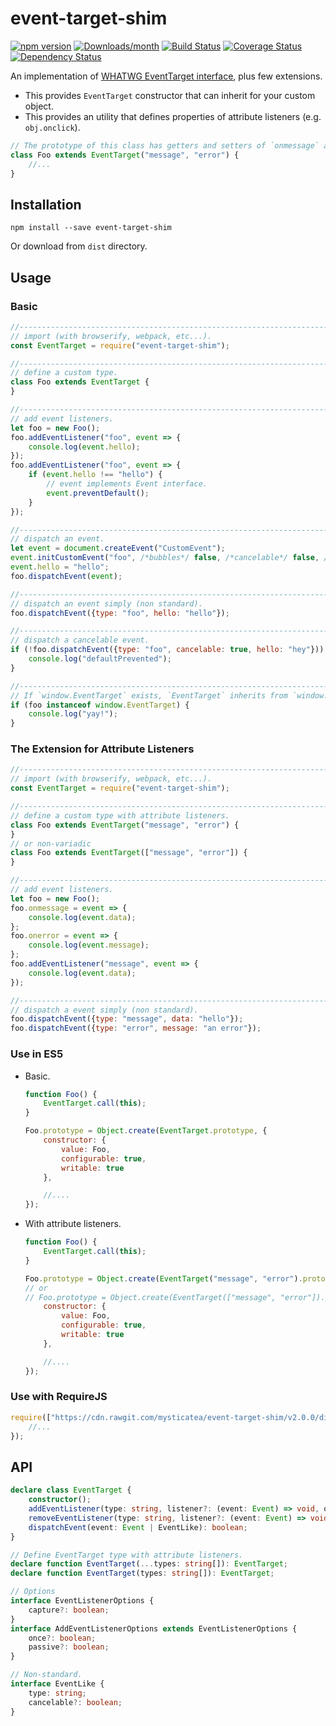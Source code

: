 # event-target-shim

[![npm version](https://img.shields.io/npm/v/event-target-shim.svg)](https://www.npmjs.com/package/event-target-shim)
[![Downloads/month](https://img.shields.io/npm/dm/event-target-shim.svg)](http://www.npmtrends.com/event-target-shim)
[![Build Status](https://travis-ci.org/mysticatea/event-target-shim.svg?branch=master)](https://travis-ci.org/mysticatea/event-target-shim)
[![Coverage Status](https://codecov.io/gh/mysticatea/event-target-shim/branch/master/graph/badge.svg)](https://codecov.io/gh/mysticatea/event-target-shim)
[![Dependency Status](https://david-dm.org/mysticatea/event-target-shim.svg)](https://david-dm.org/mysticatea/event-target-shim)

An implementation of [WHATWG EventTarget interface](https://dom.spec.whatwg.org/#interface-eventtarget), plus few extensions.

- This provides `EventTarget` constructor that can inherit for your custom object.
- This provides an utility that defines properties of attribute listeners (e.g. `obj.onclick`).

```js
// The prototype of this class has getters and setters of `onmessage` and `onerror`.
class Foo extends EventTarget("message", "error") {
    //...
}
```

## Installation

```
npm install --save event-target-shim
```

Or download from `dist` directory.

## Usage

### Basic

```js
//-----------------------------------------------------------------------------
// import (with browserify, webpack, etc...).
const EventTarget = require("event-target-shim");

//-----------------------------------------------------------------------------
// define a custom type.
class Foo extends EventTarget {
}

//-----------------------------------------------------------------------------
// add event listeners.
let foo = new Foo();
foo.addEventListener("foo", event => {
    console.log(event.hello);
});
foo.addEventListener("foo", event => {
    if (event.hello !== "hello") {
        // event implements Event interface.
        event.preventDefault();
    }
});

//-----------------------------------------------------------------------------
// dispatch an event.
let event = document.createEvent("CustomEvent");
event.initCustomEvent("foo", /*bubbles*/ false, /*cancelable*/ false, /*detail*/ null);
event.hello = "hello";
foo.dispatchEvent(event);

//-----------------------------------------------------------------------------
// dispatch an event simply (non standard).
foo.dispatchEvent({type: "foo", hello: "hello"});

//-----------------------------------------------------------------------------
// dispatch a cancelable event.
if (!foo.dispatchEvent({type: "foo", cancelable: true, hello: "hey"})) {
    console.log("defaultPrevented");
}

//-----------------------------------------------------------------------------
// If `window.EventTarget` exists, `EventTarget` inherits from `window.EventTarget`.
if (foo instanceof window.EventTarget) {
    console.log("yay!");
}
```

### The Extension for Attribute Listeners

```js
//-----------------------------------------------------------------------------
// import (with browserify, webpack, etc...).
const EventTarget = require("event-target-shim");

//-----------------------------------------------------------------------------
// define a custom type with attribute listeners.
class Foo extends EventTarget("message", "error") {
}
// or non-variadic
class Foo extends EventTarget(["message", "error"]) {
}

//-----------------------------------------------------------------------------
// add event listeners.
let foo = new Foo();
foo.onmessage = event => {
    console.log(event.data);
};
foo.onerror = event => {
    console.log(event.message);
};
foo.addEventListener("message", event => {
    console.log(event.data);
});

//-----------------------------------------------------------------------------
// dispatch a event simply (non standard).
foo.dispatchEvent({type: "message", data: "hello"});
foo.dispatchEvent({type: "error", message: "an error"});
```

### Use in ES5

- Basic.

  ```js
  function Foo() {
      EventTarget.call(this);
  }

  Foo.prototype = Object.create(EventTarget.prototype, {
      constructor: {
          value: Foo,
          configurable: true,
          writable: true
      },

      //....
  });
  ```

- With attribute listeners.

  ```js
  function Foo() {
      EventTarget.call(this);
  }

  Foo.prototype = Object.create(EventTarget("message", "error").prototype, {
  // or
  // Foo.prototype = Object.create(EventTarget(["message", "error"]).prototype, {
      constructor: {
          value: Foo,
          configurable: true,
          writable: true
      },

      //....
  });
  ```

### Use with RequireJS

```js
require(["https://cdn.rawgit.com/mysticatea/event-target-shim/v2.0.0/dist/event-target-shim.min.js"], function(EventTarget) {
    //...
});
```

## API

```ts
declare class EventTarget {
    constructor();
    addEventListener(type: string, listener?: (event: Event) => void, options?: boolean | AddEventListenerOptions): void;
    removeEventListener(type: string, listener?: (event: Event) => void, options?: boolean | EventListenerOptions): void;
    dispatchEvent(event: Event | EventLike): boolean;
}

// Define EventTarget type with attribute listeners.
declare function EventTarget(...types: string[]): EventTarget;
declare function EventTarget(types: string[]): EventTarget;

// Options
interface EventListenerOptions {
    capture?: boolean;
}
interface AddEventListenerOptions extends EventListenerOptions {
    once?: boolean;
    passive?: boolean;
}

// Non-standard.
interface EventLike {
	type: string;
	cancelable?: boolean;
}
```
